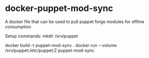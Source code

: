 # docker-puppet-mod-sync
A docker file that can be used to pull puppet forge modules for offline consumption

Setup commands:
mkdir /srv/puppet

docker build -t puppet-mod-sync .
docker run --volume /srv/puppet:/etc/puppet:Z puppet-mod-sync
